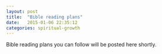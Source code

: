 ```yaml
---
layout: post
title:  "Bible reading plans"
date:   2015-01-06 22:35:12
categories: spiritual-growth
---
```

Bible reading plans you can follow will be posted here shortly.